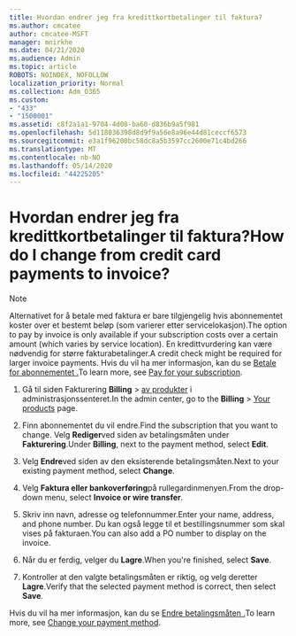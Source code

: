 ```yaml
---
title: Hvordan endrer jeg fra kredittkortbetalinger til faktura?
ms.author: cmcatee
author: cmcatee-MSFT
manager: mnirkhe
ms.date: 04/21/2020
ms.audience: Admin
ms.topic: article
ROBOTS: NOINDEX, NOFOLLOW
localization_priority: Normal
ms.collection: Adm_O365
ms.custom:
- "433"
- "1500001"
ms.assetid: c8f2a1a1-9704-4d08-ba60-d836b9a5f981
ms.openlocfilehash: 5d118036398d8d9f9a56e8a96e44d81ceccf6573
ms.sourcegitcommit: e3a1f96200bc58dc8a5b3597cc2600e71c4bd266
ms.translationtype: MT
ms.contentlocale: nb-NO
ms.lasthandoff: 05/14/2020
ms.locfileid: "44225205"
---
```

# <a name="how-do-i-change-from-credit-card-payments-to-invoice"></a><span data-ttu-id="9eb38-102">Hvordan endrer jeg fra kredittkortbetalinger til faktura?</span><span class="sxs-lookup"><span data-stu-id="9eb38-102">How do I change from credit card payments to invoice?</span></span>

> [!NOTE]
> <span data-ttu-id="9eb38-103">Alternativet for å betale med faktura er bare tilgjengelig hvis abonnementet koster over et bestemt beløp (som varierer etter servicelokasjon).</span><span class="sxs-lookup"><span data-stu-id="9eb38-103">The option to pay by invoice is only available if your subscription costs over a certain amount (which varies by service location).</span></span> <span data-ttu-id="9eb38-104">En kredittvurdering kan være nødvendig for større fakturabetalinger.</span><span class="sxs-lookup"><span data-stu-id="9eb38-104">A credit check might be required for larger invoice payments.</span></span> <span data-ttu-id="9eb38-105">Hvis du vil ha mer informasjon, kan du se [Betale for abonnementet .](https://docs.microsoft.com/office365/admin/subscriptions-and-billing/pay-for-your-subscription)</span><span class="sxs-lookup"><span data-stu-id="9eb38-105">To learn more, see [Pay for your subscription](https://docs.microsoft.com/office365/admin/subscriptions-and-billing/pay-for-your-subscription).</span></span>

1. <span data-ttu-id="9eb38-106">Gå til siden Fakturering **Billing**  >  [av produkter](https://go.microsoft.com/fwlink/p/?linkid=842054) i administrasjonssenteret.</span><span class="sxs-lookup"><span data-stu-id="9eb38-106">In the admin center, go to the **Billing** > [Your products](https://go.microsoft.com/fwlink/p/?linkid=842054) page.</span></span>

2. <span data-ttu-id="9eb38-107">Finn abonnementet du vil endre.</span><span class="sxs-lookup"><span data-stu-id="9eb38-107">Find the subscription that you want to change.</span></span> <span data-ttu-id="9eb38-108">Velg **Rediger**ved siden av betalingsmåten under **Fakturering**.</span><span class="sxs-lookup"><span data-stu-id="9eb38-108">Under **Billing**, next to the payment method, select **Edit**.</span></span>

3. <span data-ttu-id="9eb38-109">Velg **Endre**ved siden av den eksisterende betalingsmåten.</span><span class="sxs-lookup"><span data-stu-id="9eb38-109">Next to your existing payment method, select **Change**.</span></span>

4. <span data-ttu-id="9eb38-110">Velg **Faktura eller bankoverføring**på rullegardinmenyen.</span><span class="sxs-lookup"><span data-stu-id="9eb38-110">From the drop-down menu, select **Invoice or wire transfer**.</span></span>

5. <span data-ttu-id="9eb38-111">Skriv inn navn, adresse og telefonnummer.</span><span class="sxs-lookup"><span data-stu-id="9eb38-111">Enter your name, address, and phone number.</span></span> <span data-ttu-id="9eb38-112">Du kan også legge til et bestillingsnummer som skal vises på fakturaen.</span><span class="sxs-lookup"><span data-stu-id="9eb38-112">You can also add a PO number to display on the invoice.</span></span>

6. <span data-ttu-id="9eb38-113">Når du er ferdig, velger du **Lagre**.</span><span class="sxs-lookup"><span data-stu-id="9eb38-113">When you're finished, select **Save**.</span></span>

7. <span data-ttu-id="9eb38-114">Kontroller at den valgte betalingsmåten er riktig, og velg deretter **Lagre**.</span><span class="sxs-lookup"><span data-stu-id="9eb38-114">Verify that the selected payment method is correct, then select **Save**.</span></span>

<span data-ttu-id="9eb38-115">Hvis du vil ha mer informasjon, kan du se [Endre betalingsmåten .](https://docs.microsoft.com/microsoft-365/commerce/billing-and-payments/change-payment-method)</span><span class="sxs-lookup"><span data-stu-id="9eb38-115">To learn more, see [Change your payment method](https://docs.microsoft.com/microsoft-365/commerce/billing-and-payments/change-payment-method).</span></span>